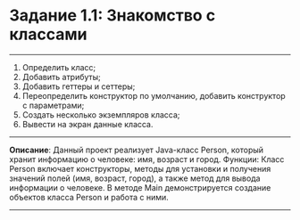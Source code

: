# Задание 1.1: Знакомство с классами
***
1. Определить класс;
2. Добавить атрибуты;
3. Добавить геттеры и сеттеры;
4. Переопределить конструктор по умолчанию, добавить конструктор с параметрами;
5. Cоздать несколько экземпляров класса;
6. Вывести на экран данные класса.

***
**Описание**: Данный проект реализует Java-класс Person, который хранит информацию о человеке: имя, возраст и город.
Функции:
    Класс Person включает конструкторы, методы для установки и получения значений полей (имя, возраст, город), а также метод для вывода информации о человеке.
    В методе Main демонстрируется создание объектов класса Person и работа с ними.
***
